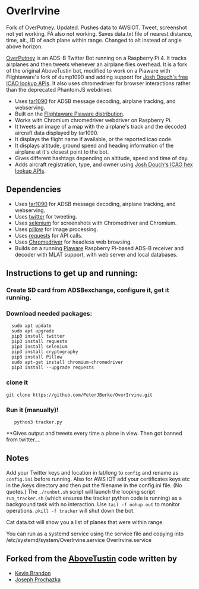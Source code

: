 # OverIrvine

Fork of OverPutney.
Updated.
Pushes data to AWSIOT.
Tweet, screenshot not yet working. FA also not working.
Saves data.txt file of nearest distance, time, alt., ID of each plane within range.
Changed to alt instead of angle above horizon.

[OverPutney](https://twitter.com/overputney) is an ADS-B Twitter Bot running on a Raspberry Pi 4.  It tracks airplanes and then tweets whenever an airplane flies overhead. It is a fork of the original AboveTustin bot, modified to work on a Piaware with Flightaware's fork of dump1090 and adding support for [Josh Douch's free ICAO lookup APIs](https://api.joshdouch.me/). It also uses chromedriver for browser interactions rather than the deprecated PhantomJS webdriver.

 * Uses [tar1090](https://github.com/wiedehopf/tar1090) for ADSB message decoding, airplane tracking, and webserving.
 * Built on the [Flightaware Piaware distribution](https://flightaware.com/adsb/piaware/build).
 * Works with Chromium chromedriver webdriver on Raspberry Pi.
 * It tweets an image of a map with the airplane's track and the decoded aircraft data displayed by tar1090.
 * It displays the flight name if available, or the reported icao code.
 * It displays altitude, ground speed and heading information of the airplane at it's closest point to the bot.
 * Gives different hashtags depending on altitude, speed and time of day.
 * Adds aircraft registration, type, and owner using [Josh Douch's ICAO hex lookup APIs](https://api.joshdouch.me/).

## Dependencies
* Uses [tar1090](https://github.com/wiedehopf/tar1090) for ADSB message decoding, airplane tracking, and webserving.
* Uses [twitter](https://pypi.python.org/pypi/twitter) for tweeting.
* Uses [selenium](https://pypi.python.org/pypi/selenium) for screenshots with Chromedriver and Chromium.
* Uses [pillow](https://python-pillow.org/) for image processing.
* Uses [requests](https://pypi.org/project/requests/) for API calls.
* Uses [Chromedriver](https://chromedriver.chromium.org/) for headless web browsing.
* Builds on a running [Piaware](https://flightaware.com/adsb/piaware/build) Raspberry Pi-based ADS-B receiver and decoder with MLAT support, with web server and local databases.

## Instructions to get up and running:
### Create SD card from ADSBexchange, configure it, get it running.
### Download needed packages:
```
  sudo apt update 
  sudo apt upgrade 
  pip3 install twitter 
  pip3 install requests 
  pip3 install selenium 
  pip3 install cryptography 
  pip3 install Pillow 
  sudo apt-get install chromium-chromedriver 
  pip3 install --upgrade requests
  ```
### clone it
```
git clone https://github.com/PeterJBurke/OverIrvine.git
```
### Run it (manually)!
```
   python3 tracker.py 
```
**Gives output and tweets every time a plane in view. Then got banned from twitter….

## Notes

Add your Twitter keys and location in lat/long to `config` and rename as `config.ini` before running. Also for AWS IOT add your certificates keys etc in the /keys directory and then put the filename in the config.ini file. (No quotes.) The `./runbot.sh` script will launch the looping script `run_tracker.sh` (which ensures the tracker python code is running) as a background task with no interaction. Use `tail -f nohup.out` to monitor operations. `pkill -f tracker` will shut down the bot.

Cat data.txt will show you a list of planes that were within range.

You can run as a systemd service using the service file and copying into 
/etc/systemd/system/OverIrvine.service OverIrvine.service

## Forked from the [AboveTustin](https://github.com/kevinabrandon/AboveTustin) code written by
* [Kevin Brandon](https://github.com/kevinabrandon)
* [Joseph Prochazka](https://github.com/jprochazka)
